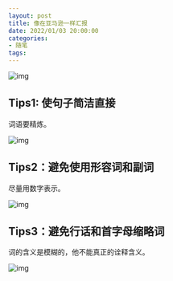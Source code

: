 ```yaml
---
layout: post
title: 像在亚马逊一样汇报
date: 2022/01/03 20:00:00
categories:
- 随笔
tags:
---
```




![img](https://pics.naaln.com/blog/2022-01-03-0af0b5.jpeg-basicBlog)



## Tips1: 使句子简洁直接

词语要精炼。

![img](https://pics.naaln.com/blog/2022-01-03-fe9573.jpeg-basicBlog)



## Tips2：避免使用形容词和副词

尽量用数字表示。

![img](https://pics.naaln.com/blog/2022-01-03-b1b810.jpeg-basicBlog)

## Tips3：避免行话和首字母缩略词

词的含义是模糊的，他不能真正的诠释含义。

![img](https://pics.naaln.com/blog/2022-01-03-b3f9f9.jpeg-basicBlog)
